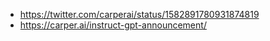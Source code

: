 
- https://twitter.com/carperai/status/1582891780931874819
- https://carper.ai/instruct-gpt-announcement/